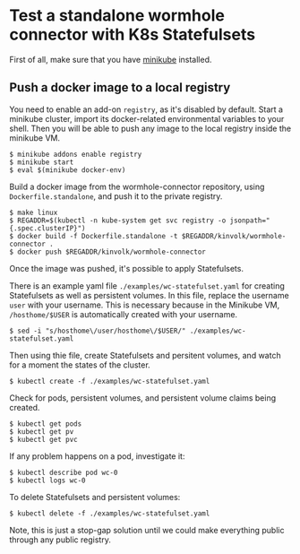 # Test a standalone wormhole connector with K8s Statefulsets

First of all, make sure that you have [minikube](https://github.com/kubernetes/minikube/releases) installed.

## Push a docker image to a local registry

You need to enable an add-on `registry`, as it's disabled by default.
Start a minikube cluster, import its docker-related environmental variables to your shell.
Then you will be able to push any image to the local registry inside the minikube VM.

```
$ minikube addons enable registry
$ minikube start
$ eval $(minikube docker-env)
```

Build a docker image from the wormhole-connector repository, using `Dockerfile.standalone`, and push it to the private registry.

```
$ make linux
$ REGADDR=$(kubectl -n kube-system get svc registry -o jsonpath="{.spec.clusterIP}")
$ docker build -f Dockerfile.standalone -t $REGADDR/kinvolk/wormhole-connector .
$ docker push $REGADDR/kinvolk/wormhole-connector
```

Once the image was pushed, it's possible to apply Statefulsets.

There is an example yaml file `./examples/wc-statefulset.yaml` for creating Statefulsets as well as persistent volumes.
In this file, replace the username `user` with your username.
This is necessary because in the Minikube VM, `/hosthome/$USER` is automatically created with your username.

```
$ sed -i "s/hosthome\/user/hosthome\/$USER/" ./examples/wc-statefulset.yaml
```

Then using thie file, create Statefulsets and persitent volumes, and watch for a moment the states of the cluster.

```
$ kubectl create -f ./examples/wc-statefulset.yaml
```

Check for pods, persistent volumes, and persistent volume claims being created.

```
$ kubectl get pods
$ kubectl get pv
$ kubectl get pvc
```

If any problem happens on a pod, investigate it:

```
$ kubectl describe pod wc-0
$ kubectl logs wc-0
```

To delete Statefulsets and persistent volumes:

```
$ kubectl delete -f ./examples/wc-statefulset.yaml
```

Note, this is just a stop-gap solution until we could make everything public through any public registry.
